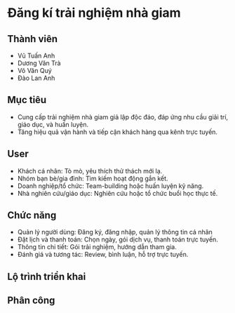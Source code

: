 # Đăng kí trải nghiệm nhà giam
## Thành viên
- Vũ Tuấn Anh
- Dương Văn Trà
- Võ Văn Quý
- Đào Lan Anh
## Mục tiêu
- Cung cấp trải nghiệm nhà giam giả lập độc đáo, đáp ứng nhu cầu giải trí, giáo dục, và huấn luyện.
- Tăng hiệu quả vận hành và tiếp cận khách hàng qua kênh trực tuyến.
## User
- Khách cá nhân: Tò mò, yêu thích thử thách mới lạ.
- Nhóm bạn bè/gia đình: Tìm kiếm hoạt động gắn kết.
- Doanh nghiệp/tổ chức: Team-building hoặc huấn luyện kỹ năng.
- Nhà nghiên cứu/giáo dục: Nghiên cứu hoặc tổ chức buổi học thực tế.
## Chức năng
- Quản lý người dùng: Đăng ký, đăng nhập, quản lý thông tin cá nhân
- Đặt lịch và thanh toán: Chọn ngày, gói dịch vụ, thanh toán trực tuyến.
- Thông tin chi tiết: Gói trải nghiệm, hướng dẫn tham gia.
- Đánh giá và tương tác: Review, bình luận, hỗ trợ trực tuyến.
## Lộ trình triển khai
## Phân công 
